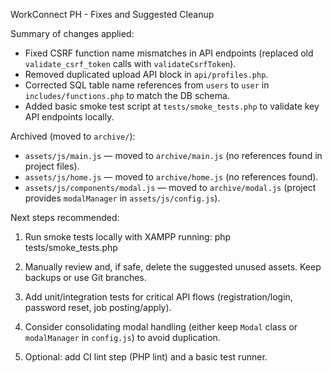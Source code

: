 WorkConnect PH - Fixes and Suggested Cleanup

Summary of changes applied:
- Fixed CSRF function name mismatches in API endpoints (replaced old `validate_csrf_token` calls with `validateCsrfToken`).
- Removed duplicated upload API block in `api/profiles.php`.
- Corrected SQL table name references from `users` to `user` in `includes/functions.php` to match the DB schema.
- Added basic smoke test script at `tests/smoke_tests.php` to validate key API endpoints locally.

Archived (moved to `archive/`):
- `assets/js/main.js`  — moved to `archive/main.js` (no references found in project files).
- `assets/js/home.js`  — moved to `archive/home.js` (no references found).
- `assets/js/components/modal.js` — moved to `archive/modal.js` (project provides `modalManager` in `assets/js/config.js`).

Next steps recommended:
1. Run smoke tests locally with XAMPP running:
   php tests/smoke_tests.php

2. Manually review and, if safe, delete the suggested unused assets. Keep backups or use Git branches.

3. Add unit/integration tests for critical API flows (registration/login, password reset, job posting/apply).

4. Consider consolidating modal handling (either keep `Modal` class or `modalManager` in `config.js`) to avoid duplication.

5. Optional: add CI lint step (PHP lint) and a basic test runner.
